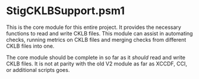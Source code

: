 # StigCKLBSupport.psm1

This is the core module for this entire project. It provides the necessary functions to read and write CKLB files. This module can assist in automating checks, running metrics on CKLB files and merging checks from different CKLB files into one. 

The core module should be complete in so far as it *should* read and write CKLB files. It is not at parity with the old V2 module as far as XCCDF, CCI, or additional scripts goes.